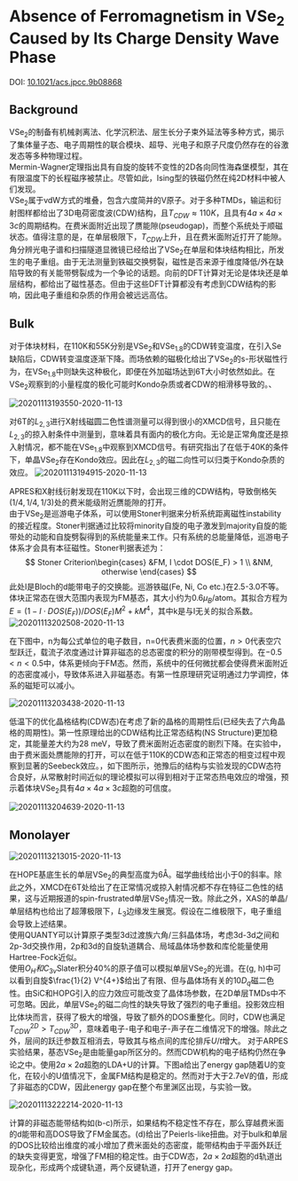 # Absence of Ferromagnetism in VSe$_2$ Caused by Its Charge Density Wave Phase
DOI: <a href = "https://pubs.acs.org/doi/10.1021/acs.jpcc.9b08868">10.1021/acs.jpcc.9b08868</a>


## Background
VSe$_2$的制备有机械剥离法、化学沉积法、层生长分子束外延法等多种方式，揭示了集体量子态、电子周期性的联合模块、超导、光电子和原子尺度仍然存在的谷激发态等多种物理过程。   
Mermin-Wagner定理指出具有自旋的旋转不变性的2D各向同性海森堡模型，其在有限温度下的长程磁序被禁止。尽管如此，Ising型的铁磁仍然在纯2D材料中被人们发现。    
VSe$_2$属于vdW方式的堆叠，包含六度简并的V原子。对于多种TMDs，输运和衍射图样都给出了3D电荷密度波(CDW)结构，且$T_{CDW} \approx 110 K$，且具有$4a \times 4a \times 3c$的周期结构。在费米面附近出现了赝能隙(pseudogap)，而整个系统处于顺磁状态。值得注意的是，在单层极限下，$T_{CDW}$上升，且在费米面附近打开了能隙。角分辨光电子谱和扫描隧道显微镜已经给出了VSe$_2$在单层和体块结构相比，所发生的电子重组。由于无法测量到铁磁交换劈裂，磁性是否来源于维度降低/外在缺陷导致的有关能带劈裂成为一个争论的话题。向前的DFT计算对无论是体块还是单层结构，都给出了磁性基态。但由于这些DFT计算都没有考虑到CDW结构的影响，因此电子重组和杂质的作用会被远远高估。

## Bulk
对于体块材料，在110K和55K分别是VSe$_2$和VSe$_1.8$的CDW转变温度，在引入Se缺陷后，CDW转变温度逐渐下降。而场依赖的磁极化给出了VSe$_2$的s-形状磁性行为，在VSe$_1.8$中则缺失这种极化，即便在外加磁场达到6T大小时依然如此。在VSe$_2$观察到的小量程度的极化可能时Kondo杂质或者CDW的相滑移导致的。、

<img src="https://raw.githubusercontent.com/YiyuanZhao/ClusterPhotoRepsitory/master/image/20201113193550-2020-11-13.png" alt="20201113193550-2020-11-13">

对6T的$L_{2, 3}$进行X射线磁圆二色性谱测量可以得到很小的XMCD信号，且只能在$L_{2, 3}$的掠入射条件中测量到，意味着具有面内的极化方向。无论是正常角度还是掠入射情况，都不能在VSe$_1.8$中观察到XMCD信号。有研究指出了在低于40K的条件下，单晶VSe$_2$存在Kondo效应。因此在$L_{2, 3}$的磁二向性可以归类于Kondo杂质的效应。
<img src="https://raw.githubusercontent.com/YiyuanZhao/ClusterPhotoRepsitory/master/image/20201113194915-2020-11-13.png" alt="20201113194915-2020-11-13">

APRES和X射线衍射发现在110K以下时，会出现三维的CDW结构，导致倒格矢$(1/4, 1/4, 1/3)$处的费米能级附近赝能隙的打开。    
由于VSe$_2$是巡游电子体系，可以使用Stoner判据来分析系统距离磁性instability的接近程度。Stoner判据通过比较将minority自旋的电子激发到majority自旋的能带处的动能和自旋劈裂得到的系统能量来工作。只有系统的总能量降低，巡游电子体系才会具有本征磁性。Stoner判据表述为：
$$
Stoner Criterion\begin{cases}
    &FM, I \cdot DOS(E_F) > 1 \\
    &NM, otherwise
\end{cases}
$$
此处I是Bloch的d能带电子的交换能。巡游铁磁(Fe, Ni, Co etc.)在2.5-3.0不等。体块正常态在很大范围内表现为FM基态，其大小约为$0.6 \mu_B$/atom。其拟合方程为$E = (1 - I \cdot DOS(E_F)) / DOS(E_F)M^2 + kM^4$，其中k是与I无关的拟合系数。
<img src="https://raw.githubusercontent.com/YiyuanZhao/ClusterPhotoRepsitory/master/image/20201113202508-2020-11-13.png" alt="20201113202508-2020-11-13">

在下图中，n为每公式单位的电子数目，n=0代表费米面的位置，$n>0$代表空穴型跃迁，载流子浓度通过计算非磁态的总态密度的积分的刚带模型得到。在$-0.5< n < 0.5$中，体系更倾向于FM态。然而，系统中的任何微扰都会使得费米面附近的态密度减小，导致体系进入非磁基态。有第一性原理研究证明通过力学调控，体系的磁矩可以减小。

<img src="https://raw.githubusercontent.com/YiyuanZhao/ClusterPhotoRepsitory/master/image/20201113203438-2020-11-13.png" alt="20201113203438-2020-11-13">

低温下的优化晶格结构(CDW态)在考虑了新的晶格的周期性后(已经失去了六角晶格的周期性)。第一性原理给出的CDW结构比正常态结构(NS Structure)更加稳定，其能量差大约为28 meV，导致了费米面附近态密度的剧烈下降。在实验中，由于费米面处赝能隙的打开，可以在低于110K的CDW态和正常态的相变过程中观察到显著的Seebeck效应。，如下图所示，弛豫后的结构与实验发现的CDW态符合良好，从常散射时间近似的理论模拟可以得到相对于正常态热电效应的增强，预示着体块VSe$_2$具有$4a \times 4a \times 3c$超胞的可信度。

<img src="https://raw.githubusercontent.com/YiyuanZhao/ClusterPhotoRepsitory/master/image/20201113204639-2020-11-13.png" alt="20201113204639-2020-11-13">

## Monolayer
<img src="https://raw.githubusercontent.com/YiyuanZhao/ClusterPhotoRepsitory/master/image/20201113213015-2020-11-13.png" alt="20201113213015-2020-11-13">

在HOPE基底生长的单层VSe$_2$的典型高度为6Å。磁学曲线给出小于0的斜率。除此之外，XMCD在6T处给出了在正常情况或掠入射情况都不存在特征二色性的结果，这与近期报道的spin-frustrated单层VSe$_2$情况一致。除此之外，XAS的单晶/单层结构也给出了超薄极限下，$L_3$边缘发生展宽。假设在二维极限下，电子重组会导致上述结果。   
使用QUANTY可以计算原子类型3d过渡族六角/三斜晶体场，考虑3d-3d之间和2p-3d交换作用，2p和3d的自旋轨道耦合、局域晶体场参数和库伦能量使用Hartree-Fock近似。   
使用$O_H和C_{3v}$Slater积分40%的原子值可以模拟单层VSe$_2$的光谱。在(g, h)中可以看到自旋$\frac{1}{2} V^{4+}$给出了有限、但与晶体场有关的$10D_q$磁二色性。由SiC和HOPG引入的应力效应可能改变了晶体场参数，在2D单层TMDs中不可忽略。因此，单层VSe$_2$的磁二向性的缺失导致了强烈的电子重组。投影效应相比体块而言，获得了极大的增强，导致了额外的DOS重整化。同时，CDW也满足$T_{CDW}^{2D} > T_{CDW}^{3D}$，意味着电子-电子和电子-声子在二维情况下的增强。除此之外，层间的跃迁参数互相消去，导致其与格点间的库伦排斥$U/t$增大。
对于ARPES实验结果，基态VSe$_2$是由能量gap所区分的。然而CDW机构的电子结构仍然在争论之中。使用$2a \times 2a$超胞的LDA+U的计算。下图a给出了energy gap随着U的变化，在较小的U值情况下，金属FM结构是稳定的。然而对于大于2.7eV的值，形成了非磁态的CDW，因此energy gap在整个布里渊区出现，与实验一致。

<img src="https://raw.githubusercontent.com/YiyuanZhao/ClusterPhotoRepsitory/master/image/20201113222214-2020-11-13.png" alt="20201113222214-2020-11-13">

计算的非磁态能带结构如(b-c)所示，如果结构不稳定性不存在，那么穿越费米面的d能带和高DOS导致了FM金属态。(d)给出了Peierls-like扭曲。对于bulk和单层的DOS比较给出维度的减小增加了费米面处的态密度，能带结构由于平面外跃迁的缺失变得更宽，增强了FM相的稳定性。由于CDW态，$2a \times 2a$超胞的d轨道出现杂化，形成两个成键轨道，两个反键轨道，打开了energy gap。
